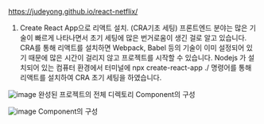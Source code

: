 
https://judeyong.github.io/react-netflix/


1. Create React App으로 리액트 설치. (CRA기초 세팅)
프론트엔드 분야는 많은 기술이 빠르게 나타나면서 초기 세팅에 많은 번거로움이 생긴 걸로 알고 있습니다. CRA를 통해 리액트를 설치하면 Webpack, Babel 등의 기술이 이미 설정되어 있기 때문에 많은 시간이 걸리지 않고 프로젝트를 시작할 수 있습니다.
Nodejs 가 설치되어 있는 컴퓨터 환경에서 터미널에 npx create-react-app ./ 명령어를 통해 리액트를 설치하여 CRA 초기 세팅을 하였습니다. 
    	

![image](https://user-images.githubusercontent.com/58219824/217749670-a1e9eea8-9ef2-4741-93ae-a2dbbd15c2d4.png)
완성된 프로젝트의 전체 디렉토리	Component의 구성

![image](https://user-images.githubusercontent.com/58219824/217749690-9f8223f5-9fb8-411c-97e5-eda5a2e80e48.png)
Component의 구성
